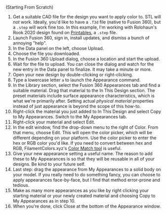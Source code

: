 (Starting From Scratch)

1. Get a suitable CAD file for the design you want to apply color to. STL will *not* work. Ideally, you'd like to have a `.f3d` file (native to Fusion 360), but a `.step` will work fine too. In this example, I'm working with Rolohaun's Rook 2020 design found on [Printables](https://www.printables.com/model/447255-rook-2020/files), a `.step` file.
2. Launch Fusion 360, sign in, install updates, and dismiss a bunch of annoying "help".
3. In the Data panel on the left, choose Upload.
4. Choose the file you downloaded.
5. In the Fusion 360 Upload dialog, choose a location and start the upload.
6. Wait for the file to upload. You can close the dialog and watch for the new entry in the Data panel to finalize. It may take a minute or more.
7. Open your new design by double-clicking or right-clicking.
8. Type a lowercase letter `a` to launch the Appearance command.
9. In the Library section, select the Fusion 360 Appearances tab and find a suitable material. Drag that material to the In This Design section. The preset materials include surface appearance characteristics, which is what we're primarily after. Setting actual *physical material* properties instead of just appearance is beyond the scope of this how-to.
10. Right-click the material you just added to In This Design and select Copy to My Appearances. Switch to the My Appearances tab.
11. Right-click your material and select Edit.
12. In the edit window, find the drop-down menu to the right of Color. From that menu, choose Edit. This will open the color picker, which will be different depending on your platform. Use the color picker to enter the hex or RGB color you'd like. If you need to convert between hex and RGB, FilamentColors.xyz's [Color Match tool](https://filamentcolors.xyz/library/) is useful.
13. Give your new appearance setting a useful name. The reason to add these to My Appearances is so that they will be reusable in all of your designs. Be kind to your future self.
14. Last step: drag the appearance from My Appearances to a solid body on your model. If you really need to do something fancy, you can choose to apply appearances face-by-face, but I find that method error-prone and tedious.
15. Make as many more appearances as you like by right clicking your starting material or your newly created material and choosing Copy to My Appearances as in step 10.
16. When you're done, click Close at the bottom of the Appearance window.
